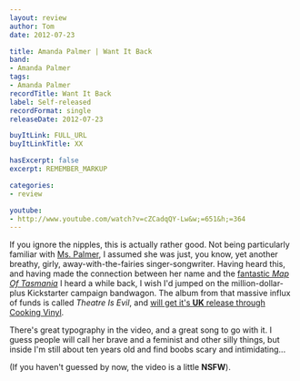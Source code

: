 ```yaml
---
layout: review
author: Tom
date: 2012-07-23

title: Amanda Palmer | Want It Back
band:
- Amanda Palmer
tags:
- Amanda Palmer
recordTitle: Want It Back
label: Self-released
recordFormat: single
releaseDate: 2012-07-23

buyItLink: FULL_URL
buyItLinkTitle: XX

hasExcerpt: false
excerpt: REMEMBER_MARKUP

categories:
- review

youtube:
- http://www.youtube.com/watch?v=cZCadqQY-Lw&w;=651&h;=364
---
```


If you ignore the nipples, this is actually rather good. Not being particularly familiar with [Ms. Palmer](http://www.amandapalmer.net/), I assumed she was just, you know, yet another breathy, girly, away-with-the-fairies singer-songwriter. Having heard this, and having made the connection between her name and the [fantastic _Map Of Tasmania_](http://www.youtube.com/watch?v=rcoreV10hI8) I heard a while back, I wish I'd jumped on the million-dollar-plus Kickstarter campaign bandwagon. The album from that massive influx of funds is called _Theatre Is Evil_, and [will get it's **UK** release through Cooking Vinyl](http://www.thecmuwebsite.com/article/palmer-to-work-with-cooking-vinyl-on-kickstarted-album-release/).

There's great typography in the video, and a great song to go with it. I guess people will call her brave and a feminist and other silly things, but inside I'm still about ten years old and find boobs scary and intimidating...

(If you haven't guessed by now, the video is a little **NSFW**).
